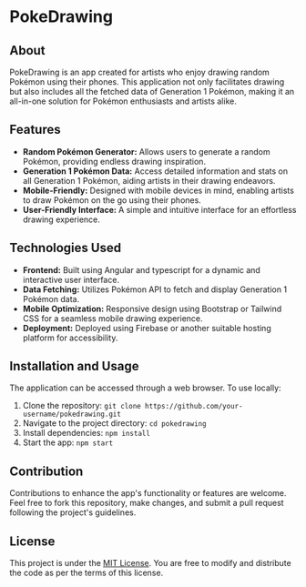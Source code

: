 # PokeDrawing

## About
PokeDrawing is an app created for artists who enjoy drawing random Pokémon using their phones. This application not only facilitates drawing but also includes all the fetched data of Generation 1 Pokémon, making it an all-in-one solution for Pokémon enthusiasts and artists alike.

## Features

- **Random Pokémon Generator:** Allows users to generate a random Pokémon, providing endless drawing inspiration.
- **Generation 1 Pokémon Data:** Access detailed information and stats on all Generation 1 Pokémon, aiding artists in their drawing endeavors.
- **Mobile-Friendly:** Designed with mobile devices in mind, enabling artists to draw Pokémon on the go using their phones.
- **User-Friendly Interface:** A simple and intuitive interface for an effortless drawing experience.

## Technologies Used

- **Frontend:** Built using Angular and typescript for a dynamic and interactive user interface.
- **Data Fetching:** Utilizes Pokémon API to fetch and display Generation 1 Pokémon data.
- **Mobile Optimization:** Responsive design using Bootstrap or Tailwind CSS for a seamless mobile drawing experience.
- **Deployment:** Deployed using Firebase or another suitable hosting platform for accessibility.

## Installation and Usage

The application can be accessed through a web browser. To use locally:

1. Clone the repository: `git clone https://github.com/your-username/pokedrawing.git`
2. Navigate to the project directory: `cd pokedrawing`
3. Install dependencies: `npm install`
4. Start the app: `npm start`

## Contribution

Contributions to enhance the app's functionality or features are welcome. Feel free to fork this repository, make changes, and submit a pull request following the project's guidelines.

## License

This project is under the [MIT License](LICENSE). You are free to modify and distribute the code as per the terms of this license.
